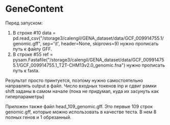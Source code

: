 # GeneContent
Перед запуском: 
1. В строке #10 data = pd.read_csv("/storage3/calengil/GENA_dataset/data/GCF_009914755.1/genomic.gff", sep='\t', header=None, skiprows=9) нужно прописать путь к файлу GFF.
2. В строке #55 ref = pysam.Fastafile("/storage3/calengil/GENA_dataset/data/GCF_009914755.1/GCF_009914755.1_T2T-CHM13v2.0_genomic.fna") нужно прописать путь к fasta.

Результат просто принтуется, поэтому нужно самостоятельно направлять output в файл.
Число входных токенов inp и сдвиг рамки shift заданы в самом начале (пока не придумал, куда их засунуть как гиперпараметры)

Приложен также файл head_109_genomic.gff. Это первые 109 строк genomic.gff, которые можно использовать в качестве теста. В нем 8 полных генов и 1 обрезанный.

